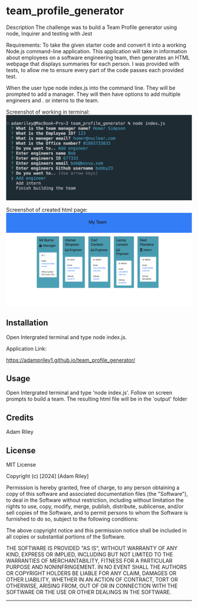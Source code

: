 # team_profile_generator

Description
The challenge was to build a Team Profile generator using node, Inquirer and testing with Jest

Requirements:
To take the given starter code and convert it into a working Node.js command-line application. This application will take in information about employees on a software engineering team, then generates an HTML webpage that displays summaries for each person. I was provided with tests, to allow me to ensure every part of the code passes each provided test.

When the user type node index.js into the command line. They will be prompted to add a manager. They will then have options to add multiple engineers and . or interns to the team.




Screenshot of working in terminal:
![Alt text](<assets/terminal screenshot.png>)

Screenshot of created html page:
![Alt text](<assets/HTML screenshot.png>)

## Installation
Open Intergrated terminal and type node index.js. 


Application Link:

https://adampriley1.github.io/team_profile_generator/

## Usage

Open Intergrated terminal and type 'node index.js'. Follow on screen prompts to build a team. The resulting html file will be in the 'output' folder



## Credits

Adam Riley 

## License
MIT License

Copyright (c) [2024] [Adam Riley]

Permission is hereby granted, free of charge, to any person obtaining a copy
of this software and associated documentation files (the "Software"), to deal
in the Software without restriction, including without limitation the rights
to use, copy, modify, merge, publish, distribute, sublicense, and/or sell
copies of the Software, and to permit persons to whom the Software is
furnished to do so, subject to the following conditions:

The above copyright notice and this permission notice shall be included in all
copies or substantial portions of the Software.

THE SOFTWARE IS PROVIDED "AS IS", WITHOUT WARRANTY OF ANY KIND, EXPRESS OR
IMPLIED, INCLUDING BUT NOT LIMITED TO THE WARRANTIES OF MERCHANTABILITY,
FITNESS FOR A PARTICULAR PURPOSE AND NONINFRINGEMENT. IN NO EVENT SHALL THE
AUTHORS OR COPYRIGHT HOLDERS BE LIABLE FOR ANY CLAIM, DAMAGES OR OTHER
LIABILITY, WHETHER IN AN ACTION OF CONTRACT, TORT OR OTHERWISE, ARISING FROM,
OUT OF OR IN CONNECTION WITH THE SOFTWARE OR THE USE OR OTHER DEALINGS IN THE
SOFTWARE.


---